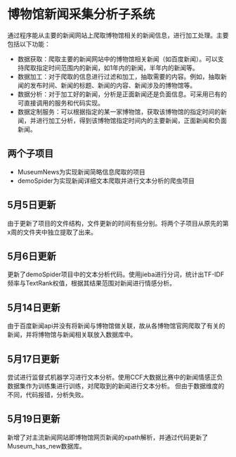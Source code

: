 # 博物馆新闻采集分析子系统

通过程序能从主要的新闻网站上爬取博物馆相关的新闻信息，进行加工处理。主要包括以下功能：

- 数据获取：爬取主要的新闻网站中的博物馆相关新闻（如百度新闻）。可以支持爬取指定时间范围内的新闻，如1年内的新闻，半年内的新闻等。
- 数据加工：对于爬取的信息进行过滤和加工，抽取需要的内容。例如，抽取新闻的发布时间、新闻的标题、新闻的内容、新闻涉及的博物馆等。
- 数据分析：对于加工好的新闻，分析是正面新闻还是负面信息。可采用已有的可直接调用的服务和代码实现。
- 数据定制服务：可以根据指定的某一家博物馆，获取该博物馆的指定时间的新闻，并进行加工分析，得到该博物馆指定时间内的主要新闻，正面新闻和负面新闻。



## 两个子项目

- MuseumNews为实现新闻简略信息爬取的项目
- demoSpider为实现新闻详细文本爬取并进行文本分析的爬虫项目

## 5月5日更新

由于更新了项目的文件结构，文件更新的时间有些分别。将两个子项目从原先的第x周的文件夹中独立提取了出来。

## 5月6日更新

更新了demoSpider项目中的文本分析代码。使用jieba进行分词，统计出TF-IDF频率与TextRank权值，根据其结果范围对新闻进行情感分析。

## 5月14日更新

由于百度新闻api并没有将新闻与博物馆做关联，故从各博物馆官网爬取了有关的新闻，并将博物馆与新闻相关联放入数据库中。

## 5月17日更新

尝试进行监督式机器学习进行文本分析。使用CCF大数据比赛中的新闻情感正负数据集作为训练集进行训练，对爬取到的新闻进行文本分析。
但由于数据维度的不同，代码报错，分析失败。

## 5月19日更新

新增了对主流新闻网站即博物馆网页新闻的xpath解析，并通过代码更新了Museum_has_new数据库。
